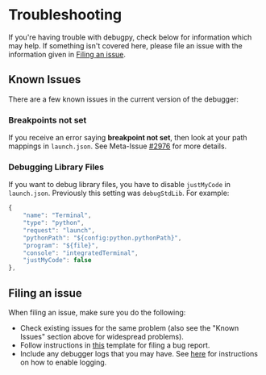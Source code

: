 # Troubleshooting

If you're having trouble with debugpy, check below for information which may help. If something isn't covered here, please file an issue with the information given in [Filing an issue](#filing-an-issue).

## Known Issues

There are a few known issues in the current version of the debugger:

### Breakpoints not set
If you receive an error saying **breakpoint not set**, then look at your path mappings in `launch.json`. See Meta-Issue [#2976](https://github.com/Microsoft/vscode-python/issues/2976) for more details. 

### Debugging Library Files
If you want to debug library files, you have to disable `justMyCode` in `launch.json`. Previously this setting was `debugStdLib`. For example:
```js
{
    "name": "Terminal",
    "type": "python",
    "request": "launch",
    "pythonPath": "${config:python.pythonPath}",
    "program": "${file}",
    "console": "integratedTerminal",
    "justMyCode": false
},
```

## Filing an issue

When filing an issue, make sure you do the following:

- Check existing issues for the same problem (also see the "Known Issues" section above for widespread problems).
- Follow instructions in [this](https://github.com/microsoft/debugpy/blob/main/.github/ISSUE_TEMPLATE/bug_report.md) template for filing a bug report.
- Include any debugger logs that you may have. See [here](https://github.com/microsoft/debugpy#debugger-logging) for instructions on how to enable logging.
